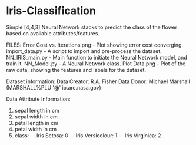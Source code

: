 # Iris-Classification
Simple [4,4,3] Neural Network stacks to predict the class of the flower based on available attributes/features.

FILES:
Error Cost vs. Iterations.png	- Plot showing error cost converging.
import_data.py	- A script to import and pre-process the dataset.
NN_IRIS_main.py	- Main function to initiate the Neural Network model, and train it.
NN_Model.py	    - A Neural Network class.
Plot Data.png   - Plot of the raw data, showing the features and labels for the dataset.

Dataset information:
  Data Creator: R.A. Fisher
  Data Donor: Michael Marshall (MARSHALL%PLU '@' io.arc.nasa.gov)

  Data Attribute Information:

  1. sepal length in cm
  2. sepal width in cm
  3. petal length in cm
  4. petal width in cm
  5. class:
      -- Iris Setosa:         0
      -- Iris Versicolour:    1
      -- Iris Virginica:      2

